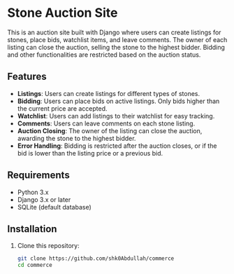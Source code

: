 # Stone Auction Site

This is an auction site built with Django where users can create listings for stones, place bids, watchlist items, and leave comments. The owner of each listing can close the auction, selling the stone to the highest bidder. Bidding and other functionalities are restricted based on the auction status.

## Features

- **Listings**: Users can create listings for different types of stones.
- **Bidding**: Users can place bids on active listings. Only bids higher than the current price are accepted.
- **Watchlist**: Users can add listings to their watchlist for easy tracking.
- **Comments**: Users can leave comments on each stone listing.
- **Auction Closing**: The owner of the listing can close the auction, awarding the stone to the highest bidder.
- **Error Handling**: Bidding is restricted after the auction closes, or if the bid is lower than the listing price or a previous bid.

## Requirements

- Python 3.x
- Django 3.x or later
- SQLite (default database)

## Installation

1. Clone this repository:

   ```bash
   git clone https://github.com/shk0Abdullah/commerce
   cd commerce
